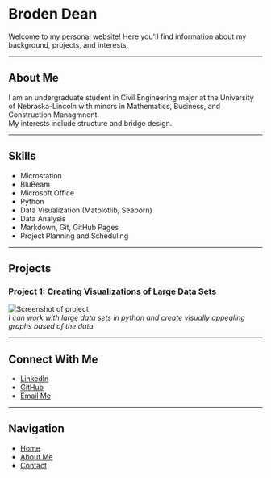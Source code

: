 # Broden Dean

Welcome to my personal website! Here you'll find information about my background, projects, and interests.

---

## About Me

I am an undergraduate student in Civil Engineering major at the University of Nebraska-Lincoln with minors in Mathematics, Business, and Construction Managmnent.  
My interests include structure and bridge design.

---

## Skills

- Microstation
- BluBeam
- Microsoft Office
- Python  
- Data Visualization (Matplotlib, Seaborn)  
- Data Analysis  
- Markdown, Git, GitHub Pages
- Project Planning and Scheduling

---

## Projects

### Project 1: Creating Visualizations of Large Data Sets
![Screenshot of project](images/Project1.png)  
*I can work with large data sets in python and create visually appealing graphs based of the data*

---

## Connect With Me

- [LinkedIn](https://www.linkedin.com/in/broden-dean-7542a2307/)  
- [GitHub](https://github.com/Broden-Dean-13)  
- [Email Me](mailto:broden.scott.dean@gmail.com)

---

## Navigation

- [Home](index.md)  
- [About Me](about.md)  
- [Contact](contact.md)
